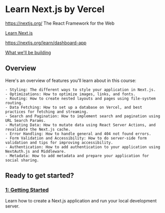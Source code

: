 # Learn Next.js by Vercel


https://nextjs.org/
The React Framework for the Web

[Learn Next.js](https://nextjs.org/learn?utm_source=next-site&utm_medium=homepage-cta&utm_campaign=home)

https://nextjs.org/learn/dashboard-app

[What we'll be building](https://nextjs.org/learn/dashboard-app#what-well-be-building)


## Overview

Here's an overview of features you'll learn about in this course:

    - Styling: The different ways to style your application in Next.js.
    - Optimizations: How to optimize images, links, and fonts.
    - Routing: How to create nested layouts and pages using file-system routing.
    - Data Fetching: How to set up a database on Vercel, and best practices for fetching and streaming.
    - Search and Pagination: How to implement search and pagination using URL Search Params.
    - Mutating Data: How to mutate data using React Server Actions, and revalidate the Next.js cache.
    - Error Handling: How to handle general and 404 not found errors.
    - Form Validation and Accessibility: How to do server-side form validation and tips for improving accessibility.
    - Authentication: How to add authentication to your application using NextAuth.js and Middleware.
    - Metadata: How to add metadata and prepare your application for social sharing.


## Ready to get started?


### [1: Getting Started](https://nextjs.org/learn/dashboard-app/getting-started) 


Learn how to create a Next.js application and run your local development server.

